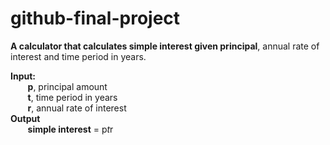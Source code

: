 # github-final-project
**A calculator that calculates simple interest given principal**, annual rate of interest and time period in years.

**Input:**\
       **p**, principal amount\
       **t**, time period in years\
       **r**, annual rate of interest\
**Output**\
       **simple interest** = p*t*r
